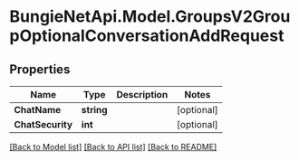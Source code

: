 # BungieNetApi.Model.GroupsV2GroupOptionalConversationAddRequest
## Properties

Name | Type | Description | Notes
------------ | ------------- | ------------- | -------------
**ChatName** | **string** |  | [optional] 
**ChatSecurity** | **int** |  | [optional] 

[[Back to Model list]](../README.md#documentation-for-models) [[Back to API list]](../README.md#documentation-for-api-endpoints) [[Back to README]](../README.md)

